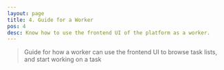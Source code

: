```yaml
---
layout: page
title: 4. Guide for a Worker
pos: 4
desc: Know how to use the frontend UI of the platform as a worker.
---
```


>Guide for how a worker can use the frontend UI to browse task lists, and start working on a task